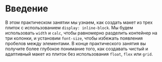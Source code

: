 # Введение

В этом практическом занятии мы узнаем, как создать макет из трех плиток с использованием `display: inline-block`. Мы будем использовать `width` и `calc`, чтобы равномерно разделить контейнер на три колонки, и установим `font-size`, чтобы избежать появления пробелов между элементами. В конце практического занятия вы получите более глубокое понимание того, как создавать чистый и адаптивный макет из плиток без использования `float`, `flex` или `grid`.
